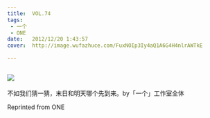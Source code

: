 ```yaml
---
title:	VOL.74
tags:
 - 一个
 - ONE
date:	2012/12/20 1:43:57
cover:	http://image.wufazhuce.com/FuxNOIp3Iy4aQ1A6G4H4nlrAWTkE

---
```

![](http://image.wufazhuce.com/FuxNOIp3Iy4aQ1A6G4H4nlrAWTkE)
---

不如我们猜一猜，末日和明天哪个先到来。by「一个」工作室全体
 
Reprinted from ONE
